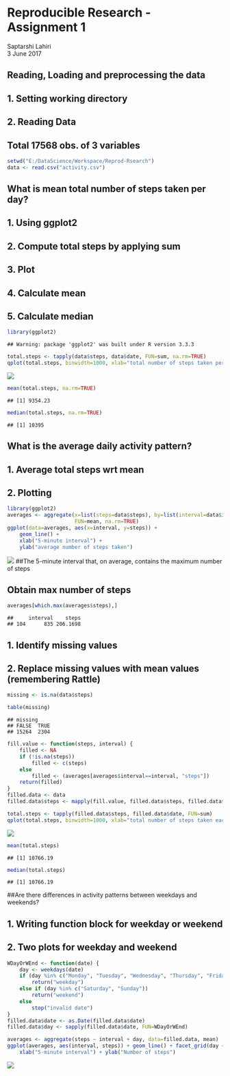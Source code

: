 # Reproducible Research - Assignment 1
Saptarshi Lahiri  
3 June 2017  



## Reading, Loading and preprocessing the data
## 1. Setting working directory
## 2. Reading Data
## Total 17568 obs. of 3 variables


```r
setwd("E:/DataScience/Workspace/Reprod-Rsearch")
data <- read.csv("activity.csv")
```

## What is mean total number of steps taken per day?
## 1. Using ggplot2
## 2. Compute total steps by applying sum
## 3. Plot
## 4. Calculate mean
## 5. Calculate median


```r
library(ggplot2)
```

```
## Warning: package 'ggplot2' was built under R version 3.3.3
```

```r
total.steps <- tapply(data$steps, data$date, FUN=sum, na.rm=TRUE)
qplot(total.steps, binwidth=1000, xlab="total number of steps taken per day")
```

![](PA1_template_files/figure-html/unnamed-chunk-2-1.png)<!-- -->

```r
mean(total.steps, na.rm=TRUE)
```

```
## [1] 9354.23
```

```r
median(total.steps, na.rm=TRUE)
```

```
## [1] 10395
```
## What is the average daily activity pattern?
## 1. Average total steps wrt mean
## 2. Plotting

```r
library(ggplot2)
averages <- aggregate(x=list(steps=data$steps), by=list(interval=data$interval),
                      FUN=mean, na.rm=TRUE)
ggplot(data=averages, aes(x=interval, y=steps)) +
    geom_line() +
    xlab("5-minute interval") +
    ylab("average number of steps taken")
```

![](PA1_template_files/figure-html/unnamed-chunk-3-1.png)<!-- -->
##The 5-minute interval that, on average, contains the maximum number of steps
## Obtain max number of steps

```r
averages[which.max(averages$steps),]
```

```
##     interval    steps
## 104      835 206.1698
```
## 1. Identify missing values
## 2. Replace missing values with mean values (remembering Rattle)


```r
missing <- is.na(data$steps)

table(missing)
```

```
## missing
## FALSE  TRUE 
## 15264  2304
```

```r
fill.value <- function(steps, interval) {
    filled <- NA
    if (!is.na(steps))
        filled <- c(steps)
    else
        filled <- (averages[averages$interval==interval, "steps"])
    return(filled)
}
filled.data <- data
filled.data$steps <- mapply(fill.value, filled.data$steps, filled.data$interval)

total.steps <- tapply(filled.data$steps, filled.data$date, FUN=sum)
qplot(total.steps, binwidth=1000, xlab="total number of steps taken each day")
```

![](PA1_template_files/figure-html/unnamed-chunk-5-1.png)<!-- -->

```r
mean(total.steps)
```

```
## [1] 10766.19
```

```r
median(total.steps)
```

```
## [1] 10766.19
```

##Are there differences in activity patterns between weekdays and weekends?
## 1. Writing function block for weekday or weekend
## 2. Two plots for weekday and weekend


```r
WDayOrWEnd <- function(date) {
    day <- weekdays(date)
    if (day %in% c("Monday", "Tuesday", "Wednesday", "Thursday", "Friday"))
        return("weekday")
    else if (day %in% c("Saturday", "Sunday"))
        return("weekend")
    else
        stop("invalid date")
}
filled.data$date <- as.Date(filled.data$date)
filled.data$day <- sapply(filled.data$date, FUN=WDayOrWEnd)

averages <- aggregate(steps ~ interval + day, data=filled.data, mean)
ggplot(averages, aes(interval, steps)) + geom_line() + facet_grid(day ~ .) +
    xlab("5-minute interval") + ylab("Number of steps")
```

![](PA1_template_files/figure-html/unnamed-chunk-6-1.png)<!-- -->


